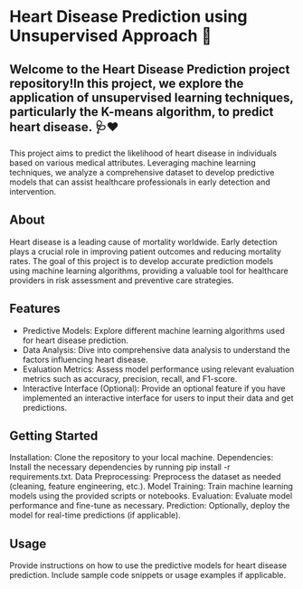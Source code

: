 # Heart Disease Prediction using Unsupervised Approach 💖
## Welcome to the Heart Disease Prediction project repository!In this project, we explore the application of unsupervised learning techniques, particularly the K-means algorithm, to predict heart disease. 🩺❤️
This project aims to predict the likelihood of heart disease in individuals based on various medical attributes. Leveraging machine learning techniques, we analyze a comprehensive dataset to develop predictive models that can assist healthcare professionals in early detection and intervention.
## About
Heart disease is a leading cause of mortality worldwide. Early detection plays a crucial role in improving patient outcomes and reducing mortality rates. The goal of this project is to develop accurate prediction models using machine learning algorithms, providing a valuable tool for healthcare providers in risk assessment and preventive care strategies.
## Features
* Predictive Models: Explore different machine learning algorithms used for heart disease prediction.
* Data Analysis: Dive into comprehensive data analysis to understand the factors influencing heart disease.
* Evaluation Metrics: Assess model performance using relevant evaluation metrics such as accuracy, precision, recall, and F1-score.
* Interactive Interface (Optional): Provide an optional feature if you have implemented an interactive interface for users to input their data and get predictions.

## Getting Started
Installation: Clone the repository to your local machine.
Dependencies: Install the necessary dependencies by running pip install -r requirements.txt.
Data Preprocessing: Preprocess the dataset as needed (cleaning, feature engineering, etc.).
Model Training: Train machine learning models using the provided scripts or notebooks.
Evaluation: Evaluate model performance and fine-tune as necessary.
Prediction: Optionally, deploy the model for real-time predictions (if applicable).

## Usage
Provide instructions on how to use the predictive models for heart disease prediction. Include sample code snippets or usage examples if applicable.

